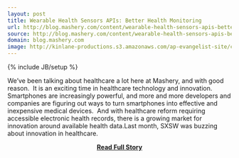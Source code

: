 ```yaml
---
layout: post
title: Wearable Health Sensors APIs: Better Health Monitoring
url: http://blog.mashery.com/content/wearable-health-sensors-apis-better-health-monitoring
source: http://blog.mashery.com/content/wearable-health-sensors-apis-better-health-monitoring
domain: blog.mashery.com
image: http://kinlane-productions.s3.amazonaws.com/ap-evangelist-site/curated/screenshots/7433_blog_mashery_com.png
---
```

{% include JB/setup %}<p>We’ve been talking about healthcare a lot here at Mashery, and with good reason.  It is an exciting time in healthcare technology and innovation.   Smartphones are increasingly powerful, and more and more developers and companies are figuring out ways to turn smartphones into effective and inexpensive medical devices.  And with healthcare reform requiring accessible electronic health records, there is a growing market for innovation around available health data.Last month, SXSW was buzzing about innovation in healthcare.</p>
<center><p><a href="http://blog.mashery.com/content/wearable-health-sensors-apis-better-health-monitoring" style='padding:25px; font-sze:18px; font-weight: bold;'>Read Full Story</a></p></center>
